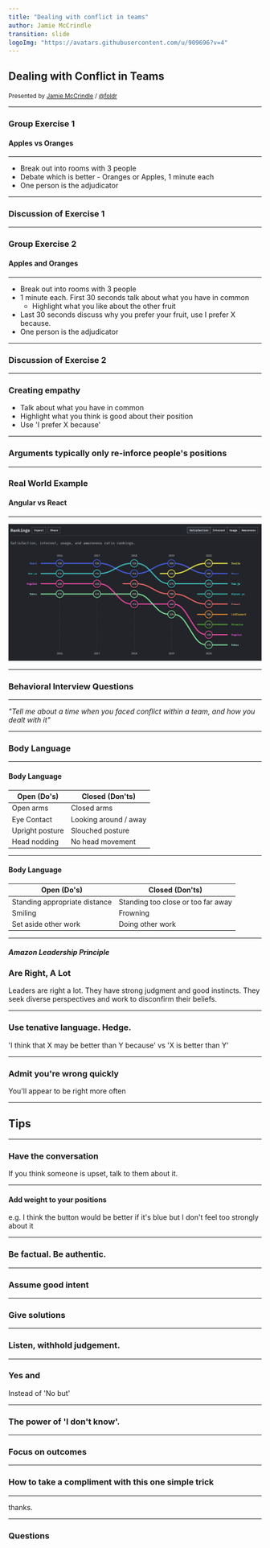 ```yaml
---
title: "Dealing with conflict in teams"
author: Jamie McCrindle
transition: slide
logoImg: "https://avatars.githubusercontent.com/u/909696?v=4"
---
```


## Dealing with Conflict in Teams

<small>Presented by [Jamie McCrindle](https://jamie.mccrindle.org) / [@foldr](https://twitter.com/foldr)</small>

---

### Group Exercise 1

#### Apples vs Oranges

---

* Break out into rooms with 3 people
* Debate which is better - Oranges or Apples, 1 minute each
* One person is the adjudicator

---

### Discussion of Exercise 1

---

### Group Exercise 2

#### Apples and Oranges

---

* Break out into rooms with 3 people
* 1 minute each. First 30 seconds talk about what you have in common
    * Highlight what you like about the other fruit
* Last 30 seconds discuss why you prefer your fruit, use I prefer X because.
* One person is the adjudicator

---

### Discussion of Exercise 2

---

### Creating empathy

* Talk about what you have in common
* Highlight what you think is good about their position
* Use 'I prefer X because'

---

### Arguments typically only re-inforce people's positions

---

### Real World Example

#### Angular vs React

---

![Alt](./images/state-of-js-frontend-frameworks.png)

---

### Behavioral Interview Questions

---

_"Tell me about a time when you faced conflict within a team, and how you dealt with it"_

---

### Body Language

---

#### Body Language

|Open (Do's)|Closed (Don'ts)|
|-|-|
|Open arms|Closed arms|
|Eye Contact|Looking around / away|
|Upright posture|Slouched posture|
|Head nodding|No head movement|

---

#### Body Language

|Open (Do's)|Closed (Don'ts)|
|-|-|
|Standing appropriate distance|Standing too close or too far away|
|Smiling|Frowning|
|Set aside other work|Doing other work|

---

#### _Amazon Leadership Principle_
### Are Right, A Lot

Leaders are right a lot. They have strong judgment and good instincts. They seek diverse perspectives and work to disconfirm their beliefs.

---

### Use tenative language. Hedge.

'I think that X may be better than Y because' vs 'X is better than Y'

---

### Admit you're wrong quickly

You'll appear to be right more often

---

## Tips

---

### Have the conversation

If you think someone is upset, talk to them about it.

---

#### Add weight to your positions

e.g. I think the button would be better if it's blue but I don't feel too strongly about it

---

### Be factual. Be authentic.

---

### Assume good intent

---

### Give solutions

---

### Listen, withhold judgement.

---

### Yes and

Instead of 'No but'

---

### The power of 'I don't know'.

---

### Focus on outcomes

---

### How to take a compliment with this one simple trick

---

thanks.

---

### Questions